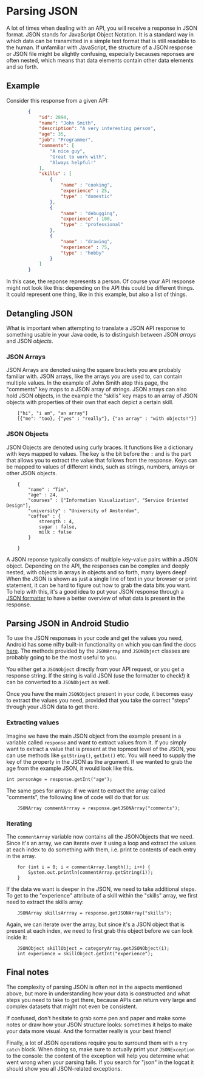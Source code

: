 # Parsing JSON

A lot of times when dealing with an API, you will receive a response in JSON format. JSON stands for JavaScript Object Notation. It is a standard way in which data can be transmitted in a simple text format that is still readable to the human. If unfamiliar with JavaScript, the structure of a JSON response or JSON file might be slightly confusing, especially becauses reponses are often nested, which means that data elements contain other data elements and so forth. 

## Example

Consider this response from a given API:

~~~ json
        {
            "id": 2894,
            "name": "John Smith",
            "description": "A very interesting person",
            "age": 35,
            "job": "Programmer",
            "comments": [
                "A nice guy", 
                "Great to work with", 
                "Always helpful!"
            ],
            "skills" : [
                {
                    "name" : "cooking",
                    "experience" : 25,
                    "type" : "domestic"
                },
                {
                    "name" : "debugging",
                    "experience" : 100,
                    "type" : "professional"
                },  
                {
                    "name" : "drawing",
                    "experience" : 75,
                    "type" : "hobby"
                }        
            ]
        }
~~~

In this case, the reponse represents a person. Of course your API response might not look like this: depending on the API this could be different things. It could represent one thing, like in this example, but also a list of things. 


## Detangling JSON

What is important when attempting to translate a JSON API response to something usable in your Java code, is to distinguish between JSON *arrays* and JSON *objects*. 

### JSON Arrays
JSON Arrays are denoted using the square brackets you are probably familiar with. JSON arrays, like the arrays you are used to, can contain multiple values. In the example of John Smith atop this page, the "comments"  key maps to a JSON array of strings. JSON arrays can also hold JSON objects, in the example the "skills" key maps to an array of JSON objects with properties of their own that each depict a certain skill.

        ["hi", "i am", "an array"]
        [{"me": "too}, {"yes" : "really"}, {"an array" : "with objects!"}]

### JSON Objects
JSON Objects are denoted using curly braces. It functions like a dictionary with keys mapped to values. The key is the bit before the `:` and is the part that allows you to extract the value that follows from the response. Keys can be mapped to values of different kinds, such as strings, numbers, arrays or other JSON objects.

        {
            "name" : "Tim",
            "age" : 24,
            "courses" : ["Information Visualization", "Service Oriented Design"],
            "university" : "University of Amsterdam",
            "coffee" : {
                strength : 4,
                sugar : false,
                milk : false
            }
        
        }

A JSON reponse typically consists of multiple key-value pairs within a JSON object. Depending on the API, the responses can be complex and deeply nested, with objects in arrays in objects and so forth, many layers deep! When the JSON is shown as just a single line of text in your browser or print statement, it can be hard to figure out how to grab the data bits you want. To help with this, it's a good idea to put your JSON response through a [JSON formatter](https://jsonformatter.curiousconcept.com/) to have a better overview of what data is present in the response.


## Parsing JSON in Android Studio

To use the JSON responses in your code and get the values you need, Android has some nifty built-in functionality on which you can find the docs [here](https://developer.android.com/reference/org/json/package-summary.html). The methods provided by the `JSONArray` and `JSONObject` classes are probably going to be the most useful to you.

You either get a `JSONObject` directly from your API request, or you get a response string. If the string is valid JSON (use the formatter to check!) it can be converted to a `JSONObject` as well. 

Once you have the main `JSONObject` present in your code, it becomes easy to extract the values you need, provided that you take the correct "steps" through your JSON data to get there.


### Extracting values
Imagine we have the main JSON object from the example present in a variable called `response` and want to extract values from it. If you simply want to extract a value that is present at the topmost level of the JSON, you can use methods like `getString()`, `getInt()` etc. You will need to supply the key of the property in the JSON as the argument. If we wanted to grab the age from the example JSON, it would look like this. 

    int personAge = response.getInt("age");

The same goes for arrays: if we want to extract the array called "comments", the following line of code will do that for us:

        JSONArray commentArrray = response.getJSONArray("comments");

### Iterating
The `commentArray` variable now contains all the JSONObjects that we need. Since it's an array, we can iterate over it using a loop and extract the values at each index to do something with them, i.e. print te contents of each entry in the array.

        for (int i = 0; i < commentArray.length(); i++) {
            System.out.println(commentArray.getString(i));
        }

If the data we want is deeper in the JSON, we need to take additional steps. To get to the "experience" attribute of a skill within the "skills" array, we first need to extract the skills array:

        JSONArray skillsArrray = response.getJSONArray("skills");

Again, we can iterate over the array, but since it's a JSON object that is present at each index, we need to first grab this object before we can look inside it:

        JSONObject skillObject = categoryArray.getJSONObject(i);
        int experience = skillObject.getInt("experience");


## Final notes

The complexity of parsing JSON is often not in the aspects mentioned above, but more in understanding how your data is constructed and what steps you need to take to get there, because APIs can return very large and complex datasets that might not even be consistent.

If confused, don't hesitate to grab some pen and paper and make some notes or draw how your JSON structure looks: sometimes it helps to make your data more visual. And the formatter really is your best friend!

Finally, a lot of JSON operations require you to surround them with a `try catch` block. When doing so, make sure to actually print your `JSONException` to the console: the content of the exception will help you determine what went wrong when your parsing fails. If you search for "json" in the logcat it should show you all JSON-related exceptions.

